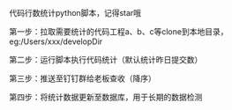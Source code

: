 代码行数统计python脚本，记得star哦

第一步：拉取需要统计的代码工程a、b、c等clone到本地目录，eg:/Users/xxx/developDir

第二步：运行脚本执行代码统计（默认统计昨日提交数）

第三步：推送至钉钉群给老板查收（降序）

第四步：将统计数据更新至数据库，用于长期的数据检测
